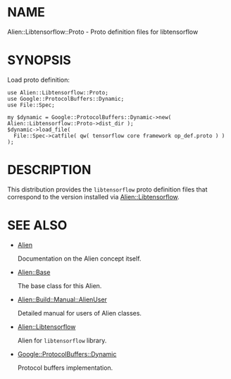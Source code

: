 # NAME

Alien::Libtensorflow::Proto - Proto definition files for libtensorflow

# SYNOPSIS

Load proto definition:

    use Alien::Libtensorflow::Proto;
    use Google::ProtocolBuffers::Dynamic;
    use File::Spec;

    my $dynamic = Google::ProtocolBuffers::Dynamic->new( Alien::Libtensorflow::Proto->dist_dir );
    $dynamic->load_file(
      File::Spec->catfile( qw( tensorflow core framework op_def.proto ) )
    );

# DESCRIPTION

This distribution provides the `libtensorflow` proto definition files that
correspond to the version installed via [Alien::Libtensorflow](https://metacpan.org/pod/Alien%3A%3ALibtensorflow).

# SEE ALSO

- [Alien](https://metacpan.org/pod/Alien)

    Documentation on the Alien concept itself.

- [Alien::Base](https://metacpan.org/pod/Alien%3A%3ABase)

    The base class for this Alien.

- [Alien::Build::Manual::AlienUser](https://metacpan.org/pod/Alien%3A%3ABuild%3A%3AManual%3A%3AAlienUser)

    Detailed manual for users of Alien classes.

- [Alien::Libtensorflow](https://metacpan.org/pod/Alien%3A%3ALibtensorflow)

    Alien for `libtensorflow` library.

- [Google::ProtocolBuffers::Dynamic](https://metacpan.org/pod/Google%3A%3AProtocolBuffers%3A%3ADynamic)

    Protocol buffers implementation.
